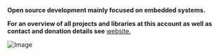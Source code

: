
**Open source development mainly focused on embedded systems.**

**For an overview of all projects and libraries at this account as well as contact and donation details see** [website.](https://gavinlyonsrepo.github.io/)


![Image ](https://github.com/gavinlyonsrepo/pic_16F1619_projects/blob/master/images/pic16f1619.jpg)
